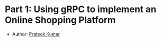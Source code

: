 # Part 1: Using gRPC to implement an Online Shopping Platform

- Author: [Prateek Kumar](https://github.com/prateek21081)